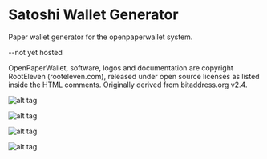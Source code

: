 Satoshi Wallet Generator
=============

Paper wallet generator for the openpaperwallet system.

--not yet hosted

OpenPaperWallet, software, logos and documentation are copyright RootEleven (rooteleven.com), released under open source licenses as listed inside the HTML comments.
Originally derived from bitaddress.org v2.4.

![alt tag](https://raw.githubusercontent.com/conman1136/SatoshiWalletGenerator/tree/master/img/wallet_designs/Grey.jpg)

![alt tag](https://raw.githubusercontent.com/conman1136/SatoshiWalletGenerator/tree/master/img/wallet_designs/Green.jpg)

![alt tag](https://raw.githubusercontent.com/conman1136/SatoshiWalletGenerator/tree/master/img/wallet_designs/Red.jpg)

![alt tag](https://raw.githubusercontent.com/conman1136/SatoshiWalletGenerator/tree/master/img/wallet_designs/Purple.jpg)

